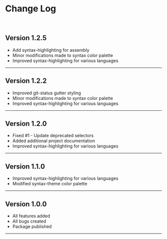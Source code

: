 # Change Log
<br>

## Version 1.2.5

  * Add syntax-highlighting for assembly
  * Minor modifications made to syntax color palette
  * Improved syntax-highlighting for various languages

-----------------------------------------------------------------------

## Version 1.2.2

  * Improved git-status gutter styling
  * Minor modifications made to syntax color palette
  * Improved syntax-highlighting for various languages

-----------------------------------------------------------------------

## Version 1.2.0

  * Fixed #1 - Update deprecated selectors
  * Added additional project documentation
  * Improved syntax-highlighting for various languages

-----------------------------------------------------------------------

## Version 1.1.0

  * Improved syntax-highlighting for various languages
  * Modified syntax-theme color palette

-----------------------------------------------------------------------

## Version 1.0.0

  * All features added
  * All bugs created
  * Package published

--------------------------------------------------------------------------------
